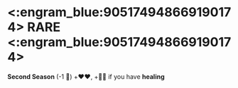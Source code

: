 # <:engram_blue:905174948669190174> RARE <:engram_blue:905174948669190174>

**Second Season** (-1 :large_blue_diamond:) +:heart::heart:, +🔷🔷 if you have __healing__
